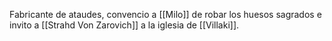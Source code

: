 Fabricante de ataudes, convencio a [[Milo]] de robar los huesos sagrados e invito a [[Strahd Von Zarovich]] a la iglesia de [[Villaki]].